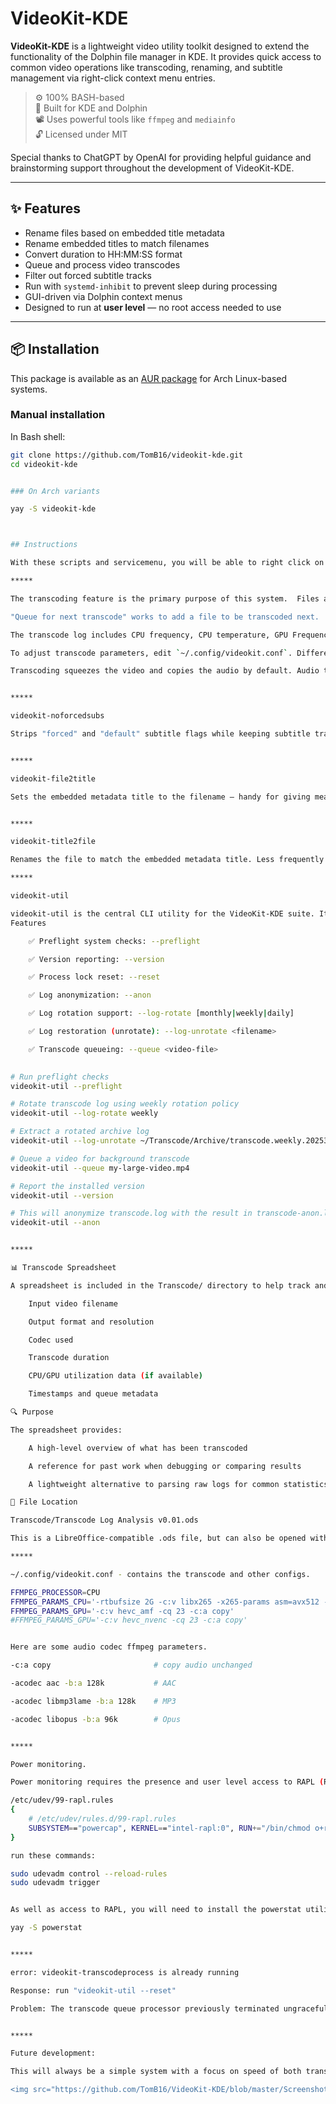 # VideoKit-KDE

**VideoKit-KDE** is a lightweight video utility toolkit designed to extend the functionality of the Dolphin file manager in KDE. It provides quick access to common video operations like transcoding, renaming, and subtitle management via right-click context menu entries.

> ⚙️ 100% BASH-based  
> 🧠 Built for KDE and Dolphin  
> 📽️ Uses powerful tools like `ffmpeg` and `mediainfo`  
> 🔓 Licensed under MIT

Special thanks to ChatGPT by OpenAI for providing helpful guidance and brainstorming support throughout the development of VideoKit-KDE.

---

## ✨ Features

- Rename files based on embedded title metadata  
- Rename embedded titles to match filenames  
- Convert duration to HH:MM:SS format  
- Queue and process video transcodes  
- Filter out forced subtitle tracks  
- Run with `systemd-inhibit` to prevent sleep during processing  
- GUI-driven via Dolphin context menus  
- Designed to run at **user level** — no root access needed to use

---

## 📦 Installation

This package is available as an [AUR package](https://aur.archlinux.org/) for Arch Linux-based systems.

### Manual installation

In Bash shell:

```bash
git clone https://github.com/TomB16/videokit-kde.git
cd videokit-kde


### On Arch variants

yay -S videokit-kde



## Instructions

With these scripts and servicemenu, you will be able to right click on a video file and have a menu of options.  There are four options:  x265 transcode, , x265 transcode next, no default subtitles, file to title, title to file

*****

The transcoding feature is the primary purpose of this system.  Files and groups of files can be selected, rightg click, and manipulated directly.  If one of the transcode options are selected, the item(s) are queued and a background process is launched to transcode the media.  The background process runs at `nice -19` to maintain system responsiveness. Output and logs are stored in `~/Transcode`. You can add more files while transcoding; they will be processed in FIFO order when transcode is selected.  This is a very light weight system.  Performance is extreme.  I regularly get 100fps and higher with 1080p content (Note:  I don't compress audio but you can by maniuplating the ffmpeg options).

"Queue for next transcode" works to add a file to be transcoded next.  If the file is already in the queue, it is removed from it's current position and added into the next transcode position.  Notice, the top transcode position is the file currently being transcoded by the queue processor so next position is the maximum expedite possible.  Feel free to highlight an entire directory of videos and add them to transcode next.  

The transcode log includes CPU frequency, CPU temperature, GPU Frequency, GPU Temperature, and ambient temperature.  Ambient temperature requires a TEMPer USB sensor.  This system is quite useful for benchmarking or testing system cooling under load.

To adjust transcode parameters, edit `~/.config/videokit.conf`. Different quality levels can be configured based on the source resolution.

Transcoding squeezes the video and copies the audio by default. Audio transcoding can be added by changing ffmpeg parameters in the config, as needed.


*****

videokit-noforcedsubs

Strips "forced" and "default" subtitle flags while keeping subtitle tracks intact. Useful because Handbrake often sets these flags incorrectly, and MKVToolNix is slow for this task.


*****

videokit-file2title

Sets the embedded metadata title to the filename — handy for giving meaningful titles to camera files with arbitrary names.


*****

videokit-title2file

Renames the file to match the embedded metadata title. Less frequently used but occasionally handy.

*****

videokit-util

videokit-util is the central CLI utility for the VideoKit-KDE suite. It consolidates multiple small utility scripts into a single, modular tool with a clean command-line interface. This architecture improves usability, maintainability, and consistency across the toolkit.
Features

    ✅ Preflight system checks: --preflight

    ✅ Version reporting: --version

    ✅ Process lock reset: --reset

    ✅ Log anonymization: --anon

    ✅ Log rotation support: --log-rotate [monthly|weekly|daily]

    ✅ Log restoration (unrotate): --log-unrotate <filename>

    ✅ Transcode queueing: --queue <video-file>
    

# Run preflight checks
videokit-util --preflight

# Rotate transcode log using weekly rotation policy
videokit-util --log-rotate weekly

# Extract a rotated archive log
videokit-util --log-unrotate ~/Transcode/Archive/transcode.weekly.202530.log.gz

# Queue a video for background transcode
videokit-util --queue my-large-video.mp4

# Report the installed version
videokit-util --version

# This will anonymize transcode.log with the result in transcode-anon.log
videokit-util --anon


*****

📊 Transcode Spreadsheet

A spreadsheet is included in the Transcode/ directory to help track and audit your transcode activity over time. This file is automatically updated by the system and includes detailed log entries such as:

    Input video filename

    Output format and resolution

    Codec used

    Transcode duration

    CPU/GPU utilization data (if available)

    Timestamps and queue metadata

🔍 Purpose

The spreadsheet provides:

    A high-level overview of what has been transcoded

    A reference for past work when debugging or comparing results

    A lightweight alternative to parsing raw logs for common statistics

📁 File Location

Transcode/Transcode Log Analysis v0.01.ods

This is a LibreOffice-compatible .ods file, but can also be opened with Excel or other spreadsheet tools that support OpenDocument formats.

*****

~/.config/videokit.conf - contains the transcode and other configs.

FFMPEG_PROCESSOR=CPU
FFMPEG_PARAMS_CPU='-rtbufsize 2G -c:v libx265 -x265-params asm=avx512 -c:a copy'
FFMPEG_PARAMS_GPU='-c:v hevc_amf -cq 23 -c:a copy'
#FFMPEG_PARAMS_GPU='-c:v hevc_nvenc -cq 23 -c:a copy'


Here are some audio codec ffmpeg parameters.

-c:a copy                       # copy audio unchanged

-acodec aac -b:a 128k           # AAC

-acodec libmp3lame -b:a 128k    # MP3

-acodec libopus -b:a 96k        # Opus


*****

Power monitoring.

Power monitoring requires the presence and user level access to RAPL (Running Average Power Limit) interfaces exposed by the kernel under /sys/class/powercap for Intel or AMD CPUs.  By default, this access is not available.  Interfaces can be exposed by creating a udev rule like or similar to this (depending on your system):

/etc/udev/99-rapl.rules
{
    # /etc/udev/rules.d/99-rapl.rules
    SUBSYSTEM=="powercap", KERNEL=="intel-rapl:0", RUN+="/bin/chmod o+r /sys/class/powercap/%k/energy_uj"
}

run these commands:

sudo udevadm control --reload-rules
sudo udevadm trigger


As well as access to RAPL, you will need to install the powerstat utility.

yay -S powerstat


*****

error: videokit-transcodeprocess is already running

Response: run "videokit-util --reset"

Problem: The transcode queue processor previously terminated ungracefully.  The current instance can see PID and lock files from the previous instance.


*****

Future development:

This will always be a simple system with a focus on speed of both transcode and UI.  MKVToolNix takes a long time to load and even to unload, on my system.  This is essentially instant.  If you need something elaborate, use MKVToolNix and/or Handbrake.  I still use both of these utilities on rare occasion but they seem slow and bloated now that I'm used to videokit-kde.

<img src="https://github.com/TomB16/VideoKit-KDE/blob/master/Screenshot1.png" width="800" alt="Screenshot">
